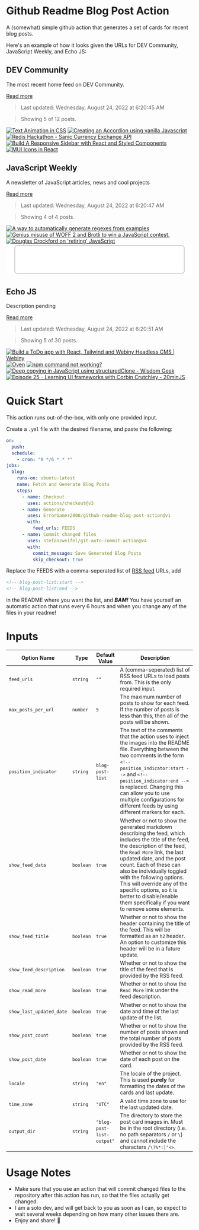 # Github Readme Blog Post Action

A (somewhat) simple github action that generates a set of cards for recent blog posts.

Here's an example of how it looks given the URLs for DEV Community, JavaScript Weekly, and Echo JS:

<!-- post-list:start -->
## DEV Community

The most recent home feed on DEV Community.

[Read more](https://dev.to)
> Last updated: Wednesday, August 24, 2022 at 6:20:45 AM

> Showing 5 of 12 posts.

[![Text Animation in CSS](https://raw.githubusercontent.com/ErrorGamer2000/github-readme-blog-post-action/main/generated_files/DEV_Community/Text_Animation_in_CSS.svg)](https://dev.to/shubhamtiwari909/text-animation-in-css-16j9)
[![Creating an Accordion using vanilla Javascript](https://raw.githubusercontent.com/ErrorGamer2000/github-readme-blog-post-action/main/generated_files/DEV_Community/Creating_an_Accordion_using_vanilla_Javascript.svg)](https://dev.to/akshaykhot07/creating-an-accordion-using-vanilla-javascript-3o55)
[![Redis Hackathon - Sanic Currency Exchange API](https://raw.githubusercontent.com/ErrorGamer2000/github-readme-blog-post-action/main/generated_files/DEV_Community/Redis_Hackathon_-_Sanic_Currency_Exchange_API.svg)](https://dev.to/timhub/redis-hackathon-sanic-currency-exchange-api-132e)
[![Build A Responsive Sidebar with React and Styled Components](https://raw.githubusercontent.com/ErrorGamer2000/github-readme-blog-post-action/main/generated_files/DEV_Community/Build_A_Responsive_Sidebar_with_React_and_Styled_Components.svg)](https://dev.to/jealousgx/build-a-responsive-sidebar-with-react-and-styled-components-4e9e)
[![MUI Icons in React](https://raw.githubusercontent.com/ErrorGamer2000/github-readme-blog-post-action/main/generated_files/DEV_Community/MUI_Icons_in_React.svg)](https://dev.to/refine/mui-icons-in-react-1ici)


## JavaScript Weekly

A newsletter of JavaScript articles, news and cool projects

[Read more](https://javascriptweekly.com/)
> Last updated: Wednesday, August 24, 2022 at 6:20:47 AM

> Showing 4 of 4 posts.

[![A way to automatically generate regexes from examples](https://raw.githubusercontent.com/ErrorGamer2000/github-readme-blog-post-action/main/generated_files/JavaScript_Weekly/A_way_to_automatically_generate_regexes_from_examples.svg)](https://javascriptweekly.com/issues/602)
[![Genius misuse of WOFF 2 and Brotli to win a JavaScript contest.](https://raw.githubusercontent.com/ErrorGamer2000/github-readme-blog-post-action/main/generated_files/JavaScript_Weekly/Genius_misuse_of_WOFF_2_and_Brotli_to_win_a_JavaScript_contest..svg)](https://javascriptweekly.com/issues/601)
[![Douglas Crockford on 'retiring' JavaScript](https://raw.githubusercontent.com/ErrorGamer2000/github-readme-blog-post-action/main/generated_files/JavaScript_Weekly/Douglas_Crockford_on_'retiring'_JavaScript.svg)](https://javascriptweekly.com/issues/600)
[![Common JavaScript issues developers face](https://raw.githubusercontent.com/ErrorGamer2000/github-readme-blog-post-action/main/generated_files/JavaScript_Weekly/Common_JavaScript_issues_developers_face.svg)](https://javascriptweekly.com/issues/599)


## Echo JS

Description pending

[Read more](
http://www.echojs.com
)
> Last updated: Wednesday, August 24, 2022 at 6:20:51 AM

> Showing 5 of 30 posts.

[![Build a ToDo app with React, Tailwind and Webiny Headless CMS | Webiny](https://raw.githubusercontent.com/ErrorGamer2000/github-readme-blog-post-action/main/generated_files/_Echo_JS_/Build_a_ToDo_app_with_React__Tailwind_and_Webiny_Headless_CMS___Webiny.svg)](
https://www.webiny.com/blog/todo-application-react-tailwind-webiny-headless-cms
)
[![Oven](https://raw.githubusercontent.com/ErrorGamer2000/github-readme-blog-post-action/main/generated_files/_Echo_JS_/Oven.svg)](
https://oven.sh
)
[![npm command not working?](https://raw.githubusercontent.com/ErrorGamer2000/github-readme-blog-post-action/main/generated_files/_Echo_JS_/npm_command_not_working_.svg)](https://www.js-tutorials.com/nodejs-tutorial/npm-command-not-working/)
[![Deep copying in JavaScript using structuredClone - Wisdom Geek](https://raw.githubusercontent.com/ErrorGamer2000/github-readme-blog-post-action/main/generated_files/_Echo_JS_/Deep_copying_in_JavaScript_using_structuredClone_-_Wisdom_Geek.svg)](https://www.wisdomgeek.com/development/web-development/javascript/deep-copying-in-javascript-using-structuredclone/)
[![Episode 25  - Learning UI frameworks with Corbin Crutchley - 20minJS](https://raw.githubusercontent.com/ErrorGamer2000/github-readme-blog-post-action/main/generated_files/_Echo_JS_/Episode_25__-_Learning_UI_frameworks_with_Corbin_Crutchley_-_20minJS.svg)](https://podcast.20minjs.com/1952066/11179009-episode-25-learning-ui-frameworks-with-corbin-crutchley)


<!-- post-list:end -->

# Quick Start

This action runs out-of-the-box, with only one provided input.

Create a `.yml` file with the desired filename, and paste the following:

```yml
on:
  push:
  schedule:
    - cron: "0 */6 * * *"
jobs:
  blog:
    runs-on: ubuntu-latest
    name: Fetch and Generate Blog Posts
    steps:
      - name: Checkout
        uses: actions/checkout@v3
      - name: Generate
        uses: ErrorGamer2000/github-readme-blog-post-action@v1
        with:
          feed_urls: FEEDS
      - name: Commit changed files
        uses: stefanzweifel/git-auto-commit-action@v4
        with:
          commit_message: Save Generated Blog Posts
          skip_checkout: true
```

Replace the FEEDS with a comma-seperated list of [RSS feed](https://rss.com/blog/how-do-rss-feeds-work/) URLs, add

```md
<!-- blog-post-list:start -->
<!-- blog-post-list:end -->
```

in the README where you want the list, and **_BAM!_** You have yourself an automatic action that runs every 6 hours and when you change any of the files in your readme!

# Inputs

<table>
  <thead>
    <tr>
      <th>Option Name</th>
      <th>Type</th>
      <th>Default Value</th>
      <th>Description</th>
    </tr>
  </thead>
  <tbody>
    <tr>
      <td><code>feed_urls</code></td>
      <td><code>string</code></td>
      <td><code>""</code></td>
      <td>A (comma-seperated) list of RSS feed URLs to load posts from. This is the only required input.</td>
    </tr>
    <tr>
      <td><code>max_posts_per_url</code></td>
      <td><code>number</code></td>
      <td><code>5</code></td>
      <td>The maximum number of posts to show for each feed. If the number of posts is less than this, then all of the posts will be shown.</td>
    </tr>
    <tr>
      <td><code>position_indicator</code></td>
      <td><code>string</code></td>
      <td><code>blog-post-list</code></td>
      <td>The text of the comments that the action uses to inject the images into the README file. Everything between the two comments in the form <code>&lt;!-- position_indicator:start --&gt;</code> and <code>&lt;!-- position_indicator:end --&gt;</code> is replaced. Changing this can allow you to use multiple configurations for different feeds by using different markers for each.</td>
    </tr>
    <tr>
      <td><code>show_feed_data</code></td>
      <td><code>boolean</code></td>
      <td><code>true</code></td>
      <td>Whether or not to show the generated markdown describing the feed, which includes the title of the feed, the description of the feed, the <code>Read More</code> link, the last updated date, and the post count. Each of these can also be individually toggled with the following options. This will override any of the specific options, so it is better to disable/enable them specifically if you want to remove some elements.</td>
    </tr>
    <tr>
      <td><code>show_feed_title</code></td>
      <td><code>boolean</code></td>
      <td><code>true</code></td>
      <td>Whether or not to show the header containing the title of the feed. This will be formatted as an <code>h2</code> header. An option to customize this header will be in a future update.</td>
    </tr>
    <tr>
      <td><code>show_feed_description</code></td>
      <td><code>boolean</code></td>
      <td><code>true</code></td>
      <td>Whether or not to show the title of the feed that is provided by the RSS feed.</td>
    </tr>
    <tr>
      <td><code>show_read_more</code></td>
      <td><code>boolean</code></td>
      <td><code>true</code></td>
      <td>Whether or not to show the <code>Read More</code> link under the feed description.</td>
    </tr>
    <tr>
      <td><code>show_last_updated_date</code></td>
      <td><code>boolean</code></td>
      <td><code>true</code></td>
      <td>Whether or not to show the date and time of the last update of the list.</td>
    </tr>
    <tr>
      <td><code>show_post_count</code></td>
      <td><code>boolean</code></td>
      <td><code>true</code></td>
      <td>Whether or not to show the number of posts shown and the total number of posts provided by the RSS feed.</td>
    </tr>
    <tr>
      <td><code>show_post_date</code></td>
      <td><code>boolean</code></td>
      <td><code>true</code></td>
      <td>Whether or not to show the date of each post on the card.</td>
    </tr>
    <tr>
      <td><code>locale</code></td>
      <td><code>string</code></td>
      <td><code>"en"</code></td>
      <td>The locale of the project. This is used <strong>purely</strong> for formatting the dates of the cards and last update.</td>
    </tr>
    <tr>
      <td><code>time_zone</code></td>
      <td><code>string</code></td>
      <td><code>"UTC"</code></td>
      <td>A valid time zone to use for the last updated date.</td>
    </tr>
    <tr>
      <td><code>output_dir</code></td>
      <td><code>string</code></td>
      <td><code>"blog-post-list-output"</code></td>
      <td>The directory to store the post card images in. Must be in the root directory (i.e. no path separators <code>/</code> or <code>\</code>) and cannot include the characters <code>/\?%*:|"&lt;&gt;</code>.</td>
    </tr>
<!--
    <tr>
      <td><code></code></td>
      <td><cde></cde></td>
      <td><code></code></td>
      <td></td>
    </tr>
-->
  </tbody>
</table>

# Usage Notes

- Make sure that you use an action that will commit changed files to the repository after this action has run, so that the files actually get changed.
- I am a solo dev, and will get back to you as soon as I can, so expect to wait several weeks depending on how many other issues there are.
- Enjoy and share! 🤗
